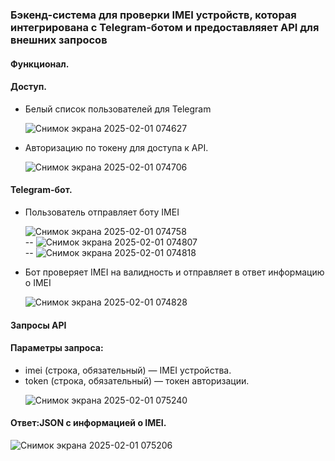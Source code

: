 <h3>Бэкенд-система для проверки IMEI устройств, которая интегрирована с Telegram-ботом и предоставляяет API для внешних запросов</h3>

<h4>Функционал.</h4>
<h4>Доступ.</h4>
<ul>
  <li>Белый список пользователей для Telegram</li>
  
  ![Снимок экрана 2025-02-01 074627](https://github.com/user-attachments/assets/9853e5d2-297c-48b9-8b39-e7e5f1de1213)

  <li>Авторизацию по токену для доступа к API.</li>
  
  ![Снимок экрана 2025-02-01 074706](https://github.com/user-attachments/assets/1a337d99-2048-4768-804e-ccc008bfc50e)
  
</ul>
<h4>Telegram-бот.</h4>
<ul>
  <li>Пользователь отправляет боту IMEI</li>
  
  ![Снимок экрана 2025-02-01 074758](https://github.com/user-attachments/assets/28df971f-c170-4477-8ee1-27c738e913e2)<br> --
  ![Снимок экрана 2025-02-01 074807](https://github.com/user-attachments/assets/cd00d6d9-0bb5-4ccc-84cc-3038dced1366)<br> --
  ![Снимок экрана 2025-02-01 074818](https://github.com/user-attachments/assets/9cd1164e-4b14-4dc9-acc2-1d7595f2ed55)

  <li>Бот проверяет IMEI на валидность и отправляет в ответ информацию о IMEI</li>
  
  ![Снимок экрана 2025-02-01 074828](https://github.com/user-attachments/assets/fe962fc7-f183-40bb-8473-2aa849f7b2ff)

  
</ul>
<h4>Запросы API</h4>
<h4>Параметры запроса:</h4>
<ul>
  <li>imei (строка, обязательный) — IMEI устройства.</li>
  <li>token (строка, обязательный) — токен авторизации.</li>
  
  ![Снимок экрана 2025-02-01 075240](https://github.com/user-attachments/assets/b401c47e-b382-49cf-9cb0-94a8ea831e78)

</ul>
<h4>Ответ:JSON с информацией о IMEI.</h4>

![Снимок экрана 2025-02-01 075206](https://github.com/user-attachments/assets/9eb18d74-d416-4e15-9f17-81dfb3547781)


